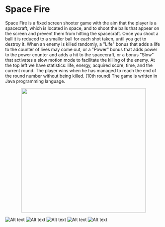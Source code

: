 # Space Fire

Space Fire is a fixed screen shooter game with the aim that the player is a spacecraft, which is located in space, and to shoot the balls that appear on the screen and prevent them from hitting the spacecraft.
Once you shoot a ball it is reduced to a smaller ball for each shot taken, until you get to destroy it.
When an enemy is killed randomly, a "Life" bonus that adds a life to the counter of lives may come out, or a "Power" bonus that adds power to the power counter and adds a hit to the spacecraft, or a bonus "Slow" that activates a slow motion mode to facilitate the killing of the enemy.
At the top left we have statistics: life, energy, acquired score, time, and the current round.
The player wins when he has managed to reach the end of the round number without being killed. (10th round)
The game is written in Java programming language.

<div align="center">
    <img src="/Screen/Screen_menu.png" width="400px"</img> 
</div>

![Alt text](/Screen/Screen_menu.png?raw=true "Menu")
![Alt text](/Screen/Screen_game(3).png?raw=true "Game 1")
![Alt text](/Screen/Screen_game(2).png?raw=true "Game 2")
![Alt text](/Screen/Screen_game(1).png?raw=true "Game 2")
![Alt text](/Screen/Screen_win.png?raw=true "Win")


